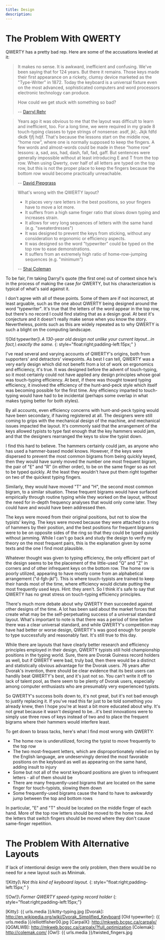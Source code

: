 ```yaml
---
title: Design
description:
---
```


The Problem With QWERTY
=======================

QWERTY has a pretty bad rep.  Here are some of the accusations leveled
at it:

> It makes no sense. It is awkward, inefficient and confusing. We've
> been saying that for 124 years. But there it remains. Those keys made
> their first appearance on a rickety, clumsy device marketed as the
> "Type-Writer" in 1872. Today the keyboard is a universal fixture even
> on the most advanced, sophisticated computers and word processors
> electronic technology can produce.
>
> How could we get stuck with something so bad? 
>
> -- [Darryl Rehr]

> Years ago it was obvious to me that the layout was difficult to learn
> and inefficient, too. For a long time, we were required in my grade 8
> touch-typing classes to type strings of nonsense: asdf, jkl;.  Jkjk
> fdfd dkdk fjfj hdjf. That's because the lessons start on the middle
> row, “home row”, where one is normally supposed to keep the fingers. A
> few words and almost-words could be made in these “home row” lessons:
> a, sad, ass, had, dash, fall, fad, gaff. But sentences were generally
> impossible without at least introducing E and T from the top row. When
> using Qwerty, over half of all letters are typed on the top row, but
> this is not the proper place to keep the fingers because the bottom
> row would become practically unreachable.
>
> -- [David Piepgrass]

> What's wrong with the QWERTY layout?
> 
> - It places very rare letters in the best positions, so your fingers have to move a lot more.
> - It suffers from a high same finger ratio that slows down typing and increases strain.
> - It allows for very long sequences of letters with the same hand (e.g. "sweaterdresses")
> - It was designed to prevent the keys from sticking, without any consideration to ergonomic or efficiency aspects.
> - It was designed so the word "typewriter" could be typed on the top row to ease demonstrations.
> - It suffers from an extremely high ratio of home-row-jumping sequences (e.g. "minimum")
>
> -- [Shai Coleman]

To be fair, I'm taking Darryl's quote (the first one) out of context
since he's in the process of making the case _for_ QWERTY, but his
characterization is typical of what's said against it.

I don't agree with all of these points.  Some of them are if not
incorrect, at least arguable, such as the one about QWERTY being
designed around the word "typewriter".  It's true that the letters of
the word appear in the top row, but there's no record I could find
stating that as a design goal.  At best it's conjecture and it doesn't
really make sense when you know the story.  Nevertheless, points such as
this are widely repeated as to why QWERTY is such a blight on the
computing landscape.

![Old typewriter]\\
_A 130-year old design not unlike your current layout...in fact,\\
exactly the same._
{: style="float:right;padding-left:15px;" }

I've read several and varying accounts of QWERTY's origins, both from
supporters' and detractors' viewpoints.  As best I can tell, QWERTY was
a very early design which did not benefit from a lot of work on
ergonomics and efficiency, it's true.  It was designed before the advent
of touch-typing, so it most certainly could not have applied any design
principles whose goal was touch-typing efficiency.  At best, if there
was thought toward typing efficiency, it involved the efficiency of the
hunt-and-peck style which itself was becoming possible for the first
time.  Any efficiency imparted to touch-typing would have had to be
incidental (perhaps some overlap in what makes typing better for both
styles).

By all accounts, even efficiency concerns with hunt-and-peck typing
would have been secondary, if having registered at all.  The designers
were still coming to grips with the mechanical design of the machine,
and mechanical issues impacted the layout.  It's commonly said that the
arrangement of the keys allowed typists to type fast enough that the key
hammers would jam, and that the designers rearranged the keys to slow
the typist down.

I find this hard to believe.  The hammers certainly could jam, as anyone
who has used a hammer-based model knows.  However, if the keys were
dispersed to prevent the most common bigrams from being quickly keyed,
then they would have surely moved the number one most frequent bigram,
the pair of "E" and "R" (in either order), to be on the same finger so
as not to be typed quickly.  At the least they wouldn't have put them
right together on two of the quickest typing fingers.

Similarly, they would have moved "T" and "H", the second most common
bigram, to a similar situation.  These frequent bigrams would have
surfaced empirically through routine typing while they worked on the
layout, without the need for in-depth frequency analyses that would only
come later.  They could have and would have been addressed then.

The keys were moved from their original positions, but not to slow the
typists' keying.  The keys were moved because they were attached to a
ring of hammers by their position, and the best positions for frequent
bigrams were to be on opposite sides of the ring so that they could be
typed quickly without jamming.  While I can't go back and study the
design to verify my theory on the most frequent pairs, this is the
explanation given by some texts and the one I find most plausible.

Whatever thought was given to typing efficiency, the only efficient part
of the design seems to be the placement of the little-used "Q" and "Z"
in corners and of other infrequent keys on the bottom row.  The home row
is poorly utilized, appearing to have mostly come from an alphabetical
arrangement ("d-fgh-jkl").  This is where touch-typists are trained to
keep their hands most of the time, where efficiency would dictate
putting the most frequently used keys.  Hint: they aren't.  So I think
it's safe to say that QWERTY has no great stress on touch-typing
efficiency principles.

There's much more debate about why QWERTY then succeeded against other
designs of the time.  A lot has been said about the market forces that
create what may be the self-perpetuating success of a universal standard
layout.  What's important to note is that there was a period of time
before there was a clear universal standard, and while QWERTY's
competition may have had better or worse design, QWERTY's was good
enough for people to type successfully and reasonably fast.  It's still
true to this day.

While there are layouts that have clearly better research and efficiency
principles employed in their design, QWERTY typists still hold
championship positions in the typing world.  Sure, there are Dvorak
Guiness record holders as well, but if QWERTY were bad, truly bad, then
there would be a distinct and statistically obvious advantage for the
Dvorak users.  76 years after Dvorak's invention, there should be clear
evidence that its best users can handily beat QWERTY's best, and it's
just not so.  You can't write it off to lack of talent pool, as there
seem to be plenty of Dvorak users, especially among computer enthusiasts
who are presumably very experienced typists.

So QWERTY's success boils down to, it's not great, but it's not bad
enough to justify replacing it.  If you've read this far just to be told
something you already knew, then I hope you're at least a bit more
educated about why.  It's not great because it wasn't designed to
be...it's best innovations were to simply use three rows of keys instead
of two and to place the frequent bigrams where their hammers would
interfere least.

To get down to brass tacks, here's what I find most wrong with QWERTY:

- The home row is underutilized, forcing the typist to move frequently
  to the top row
- The two most-frequent letters, which are disproportionately relied on
  by the English language, are undeservingly denied the most favorable
  positions on the keyboard as well as appearing on the same hand,
  adding insult to injury
- Some but not all of the worst keyboard positions are given to
  infrequent letters - all of them should be
- There are many frequently-used bigrams that are located on the same
  finger for touch-typists, slowing them down
- Some frequently-used bigrams cause the hand to have to awkwardly jump
  between the top and bottom rows

In particular, "E" and "T" should be located on the middle finger of
each hand.  More of the top row letters should be moved to the home row.
And the letters that switch fingers should be moved where they don't
cause same-finger repetition.

The Problem With Alternative Layouts
====================================

If lack of intentional design were the only problem, then there would be
no need for a new layout such as Minimak.

![Kitty]\\
_Not this kind of keyboard layout._
{: style="float:right;padding-left:15px;" }

![Ow!]\\
_Former QWERTY speed-typing record holder_ 
{: style="float:right;padding-left:15px;"}

[Darryl Rehr]: http://home.earthlink.net/~dcrehr/whyqwert.html
[David Piepgrass]: http://millikeys.sourceforge.net/asset/why-qwerty.pdf
[Shai Coleman]: http://colemak.com/FAQ#What.27s_wrong_with_the_QWERTY_layout.3F
[Kitty]: {{ urls.media }}/kitty-typing.jpg
[Dvorak]: http://en.wikipedia.org/wiki/Dvorak_Simplified_Keyboard
[Old typewriter]: {{ urls.media }}/elliottfisher00.jpg
[CarpalX]: http://mkweb.bcgsc.ca/carpalx/
[QGMLWB]: http://mkweb.bcgsc.ca/carpalx/?full_optimization
[Colemak]: http://colemak.com/
[Ow!]: {{ urls.media }}/twisted_fingers.jpg
